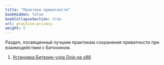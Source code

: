 ```yaml
---
title: "Практики приватности"
bookHidden: false
bookCollapseSection: true
url: practice-privacy
weight: 5
---
```


Раздел, посвященный лучшим практикам сохранения приватности при взаимодействии с Биткоином.

1. [Установка Биткоин-узла Dojo на x86](/practice-privacy/dojo)
